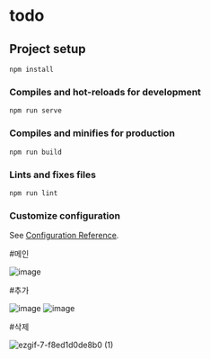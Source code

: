 # todo

## Project setup
```
npm install
```

### Compiles and hot-reloads for development
```
npm run serve
```

### Compiles and minifies for production
```
npm run build
```

### Lints and fixes files
```
npm run lint
```

### Customize configuration
See [Configuration Reference](https://cli.vuejs.org/config/).

#메인

![image](https://user-images.githubusercontent.com/52170581/120170794-4cf6c880-c23c-11eb-8e9c-0854045fa026.png)

#추가

![image](https://user-images.githubusercontent.com/52170581/120169952-6ea38000-c23b-11eb-85da-b9524afd4c96.png)
![image](https://user-images.githubusercontent.com/52170581/120170023-80852300-c23b-11eb-8fe2-d876e8066a8d.png)

#삭제

  ![ezgif-7-f8ed1d0de8b0 (1)](https://user-images.githubusercontent.com/52170581/120171076-98a97200-c23c-11eb-9b9b-9540d0b20b8f.gif)




